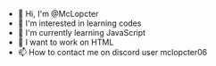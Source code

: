 - 👋 Hi, I'm @McLopcter
- 👀 I'm interested in learning codes
- 🌱 I'm currently learning JavaScript
- 💞️ I want to work on HTML
- 📫 How to contact me on discord user mclopcter06
